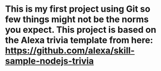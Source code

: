 # This is my first project using Git so few things might not be the norms you expect. This project is based on the Alexa trivia template from here: https://github.com/alexa/skill-sample-nodejs-trivia




